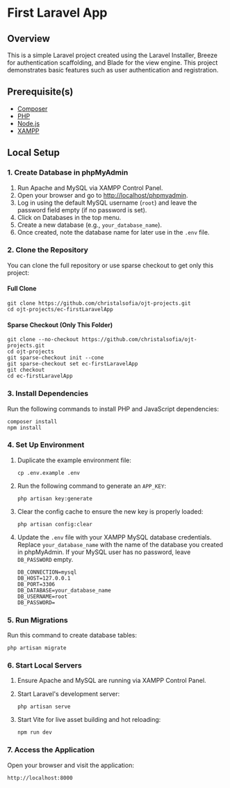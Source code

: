# First Laravel App

## Overview
This is a simple Laravel project created using the Laravel Installer, Breeze for authentication scaffolding, and Blade for the view engine. This project demonstrates basic features such as user authentication and registration.

## Prerequisite(s)

- [Composer](https://getcomposer.org/download/)
- [PHP](https://www.php.net/downloads.php)
- [Node.js](https://nodejs.org/en/download)
- [XAMPP](https://www.apachefriends.org/download.html)

## Local Setup

### 1. Create Database in phpMyAdmin
1. Run Apache and MySQL via XAMPP Control Panel.
2. Open your browser and go to [http://localhost/phpmyadmin](http://localhost/phpmyadmin).
3. Log in using the default MySQL username (`root`) and leave the password field empty (if no password is set).
4. Click on Databases in the top menu.
5. Create a new database (e.g., `your_database_name`).
6. Once created, note the database name for later use in the `.env` file.

### 2. Clone the Repository
You can clone the full repository or use sparse checkout to get only this project:

#### Full Clone

```
git clone https://github.com/christalsofia/ojt-projects.git
cd ojt-projects/ec-firstLaravelApp
```

#### Sparse Checkout (Only This Folder)

```
git clone --no-checkout https://github.com/christalsofia/ojt-projects.git
cd ojt-projects
git sparse-checkout init --cone
git sparse-checkout set ec-firstLaravelApp
git checkout
cd ec-firstLaravelApp
```

### 3. Install Dependencies
Run the following commands to install PHP and JavaScript dependencies:

```
composer install
npm install
```

### 4. Set Up Environment
1. Duplicate the example environment file:

    ```
    cp .env.example .env
    ```

2. Run the following command to generate an `APP_KEY`:

    ```
    php artisan key:generate
    ```

3. Clear the config cache to ensure the new key is properly loaded:

    ```
    php artisan config:clear
    ```

4. Update the `.env` file with your XAMPP MySQL database credentials. Replace `your_database_name` with the name of the database you created in phpMyAdmin. If your MySQL user has no password, leave `DB_PASSWORD` empty.

    ```
    DB_CONNECTION=mysql
    DB_HOST=127.0.0.1
    DB_PORT=3306
    DB_DATABASE=your_database_name
    DB_USERNAME=root
    DB_PASSWORD=
    ```

### 5. Run Migrations
Run this command to create database tables:

```
php artisan migrate
```


### 6. Start Local Servers
1. Ensure Apache and MySQL are running via XAMPP Control Panel.
2. Start Laravel's development server:

    ```
    php artisan serve
    ```

3. Start Vite for live asset building and hot reloading:

    ```
    npm run dev
    ```

### 7. Access the Application
Open your browser and visit the application:

```
http://localhost:8000
```
